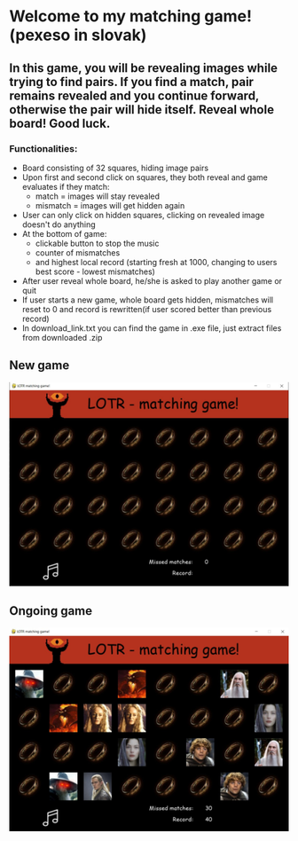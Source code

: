  # Welcome to my matching game! (pexeso in slovak)
 
 ## In this game, you will be revealing images while trying to find pairs. If you find a match, pair remains revealed and you continue forward, otherwise the pair will hide itself. Reveal whole board! Good luck.

 ### Functionalities:
 - Board consisting of 32 squares, hiding image pairs
 - Upon first and second click on squares, they both reveal and game evaluates if they match:
   - match = images will stay revealed
   - mismatch = images will get hidden again
 - User can only click on hidden squares, clicking on revealed image doesn't do anything
 - At the bottom of game:
   - clickable button to stop the music
   - counter of mismatches
   - and highest local record (starting fresh at 1000, changing to users best score - lowest mismatches)
 - After user reveal whole board, he/she is asked to play another game or quit
 - If user starts a new game, whole board gets hidden, mismatches will reset to 0 and record is rewritten(if user scored better than previous record)
 - In download_link.txt you can find the game in .exe file, just extract files from downloaded .zip


 ## New game
![new_game](screenshots/new_game.jpg)


 ## Ongoing game
![ongoing](screenshots/ongoing.jpg)